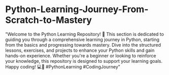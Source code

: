 # Python-Learning-Journey-From-Scratch-to-Mastery

"Welcome to the Python Learning Repository! 🚀 This section is dedicated to guiding you through a comprehensive learning journey in Python, starting from the basics and progressing towards mastery. Dive into the structured lessons, exercises, and projects to enhance your Python skills and gain hands-on experience. Whether you're a beginner or looking to reinforce your knowledge, this repository is designed to support your learning goals. Happy coding! 💻🐍 #PythonLearning #CodingJourney"

